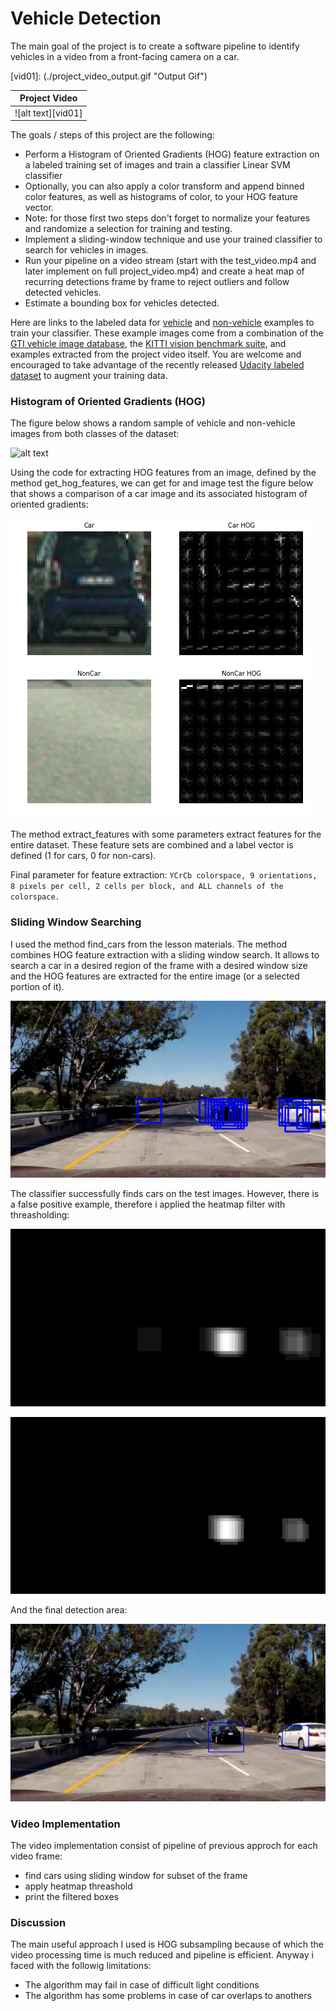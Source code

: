 # Vehicle Detection
The main goal of the project is to create a software pipeline to identify vehicles in a video from a front-facing camera on a car.

[img01]: ./output_images/output_images.jpg "Random images"
[img02]: ./output_images/hog_transform.jpg "HOG"
[img03]: ./output_images/find_car.jpg "Find Cars"
[img04]: ./output_images/heatmap.jpg "Heatmap"
[img05]: ./output_images/heatmap_threashold.jpg "Heatmap Threashold"
[img06]: ./output_images/final.jpg "Final"
[vid01]: (./project_video_output.gif "Output Gif")

|Project Video|
|-------------|
|![alt text][vid01]|

The goals / steps of this project are the following:

* Perform a Histogram of Oriented Gradients (HOG) feature extraction on a labeled training set of images and train a classifier Linear SVM classifier
* Optionally, you can also apply a color transform and append binned color features, as well as histograms of color, to your HOG feature vector. 
* Note: for those first two steps don't forget to normalize your features and randomize a selection for training and testing.
* Implement a sliding-window technique and use your trained classifier to search for vehicles in images.
* Run your pipeline on a video stream (start with the test_video.mp4 and later implement on full project_video.mp4) and create a heat map of recurring detections frame by frame to reject outliers and follow detected vehicles.
* Estimate a bounding box for vehicles detected.

Here are links to the labeled data for [vehicle](https://s3.amazonaws.com/udacity-sdc/Vehicle_Tracking/vehicles.zip) and [non-vehicle](https://s3.amazonaws.com/udacity-sdc/Vehicle_Tracking/non-vehicles.zip) examples to train your classifier.  These example images come from a combination of the [GTI vehicle image database](http://www.gti.ssr.upm.es/data/Vehicle_database.html), the [KITTI vision benchmark suite](http://www.cvlibs.net/datasets/kitti/), and examples extracted from the project video itself.   You are welcome and encouraged to take advantage of the recently released [Udacity labeled dataset](https://github.com/udacity/self-driving-car/tree/master/annotations) to augment your training data.  

### Histogram of Oriented Gradients (HOG)

The figure below shows a random sample of vehicle and non-vehicle images from both classes of the dataset: 

![alt text][img01]

Using the code for extracting HOG features from an image, defined by the method get_hog_features, we can get for and image test the figure below that shows a comparison of a car image and its associated histogram of oriented gradients:

![alt text][img02]

The method extract_features with some parameters extract features for the entire dataset. These feature sets are combined and a label vector is defined (1 for cars, 0 for non-cars).

Final parameter for feature extraction:
``
YCrCb colorspace, 9 orientations, 8 pixels per cell, 2 cells per block, and ALL channels of the colorspace.
``

### Sliding Window Searching

I used the method find_cars from the lesson materials. The method combines HOG feature extraction with a sliding window search. It allows to search a car in a desired region of the frame with a desired window size and the HOG features are extracted for the entire image (or a selected portion of it).

![alt text][img03]

The classifier successfully finds cars on the test images. However, there is a false positive example, therefore i applied the heatmap filter with threasholding:

![alt text][img04]

![alt text][img05]

And the final detection area: 

![alt text][img06]

### Video Implementation
The video implementation consist of pipeline of previous approch for each video frame:
* find cars using sliding window for subset of the frame
* apply heatmap threashold
* print the filtered boxes

### Discussion 

The main useful approach I used is HOG subsampling because of which the video processing time is much reduced and pipeline is efficient. Anyway i faced with the followig limitations:

* The algorithm may fail in case of difficult light conditions
* The algorithm has some problems in case of car overlaps to anothers
